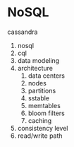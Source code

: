 # NoSQL
 
cassandra
1. nosql
2. cql
3. data modeling
4. architecture
	1. data centers
	2. nodes
	3. partitions
	4. sstable
	5. memtables
	6. bloom filters
	7. caching
5. consistency level
6. read/write path

